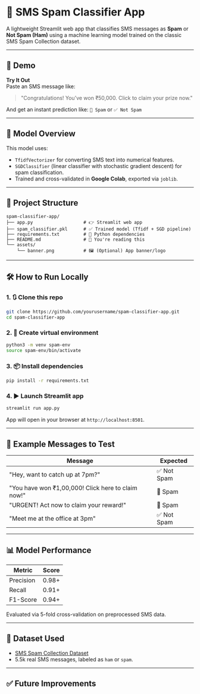 # 📱 SMS Spam Classifier App

A lightweight Streamlit web app that classifies SMS messages as **Spam** or **Not Spam (Ham)** using a machine learning model trained on the classic SMS Spam Collection dataset.

---

## 🚀 Demo

**Try It Out**  
Paste an SMS message like:

> "Congratulations! You’ve won ₹50,000. Click to claim your prize now."

And get an instant prediction like: `🚨 Spam` or `✅ Not Spam`

---

## 🧠 Model Overview

This model uses:
- `TfidfVectorizer` for converting SMS text into numerical features.
- `SGDClassifier` (linear classifier with stochastic gradient descent) for spam classification.
- Trained and cross-validated in **Google Colab**, exported via `joblib`.

---

## 📂 Project Structure

```
spam-classifier-app/
├── app.py                   # 👉 Streamlit web app
├── spam_classifier.pkl      # ✅ Trained model (Tfidf + SGD pipeline)
├── requirements.txt         # 🔧 Python dependencies
├── README.md                # 📘 You're reading this
└── assets/
    └── banner.png           # 🖼️ (Optional) App banner/logo
```

---

## 🛠️ How to Run Locally

### 1. 🔃 Clone this repo

```bash
git clone https://github.com/yourusername/spam-classifier-app.git
cd spam-classifier-app
```

### 2. 🐍 Create virtual environment

```bash
python3 -m venv spam-env
source spam-env/bin/activate
```

### 3. 📦 Install dependencies

```bash
pip install -r requirements.txt
```

### 4. ▶️ Launch Streamlit app

```bash
streamlit run app.py
```

App will open in your browser at `http://localhost:8501`.

---

## 🧪 Example Messages to Test

| Message | Expected |
|--------|----------|
| "Hey, want to catch up at 7pm?" | ✅ Not Spam |
| "You have won ₹1,00,000! Click here to claim now!" | 🚨 Spam |
| "URGENT! Act now to claim your reward!" | 🚨 Spam |
| "Meet me at the office at 3pm" | ✅ Not Spam |

---

## 📊 Model Performance

| Metric    | Score |
|-----------|-------|
| Precision | 0.98+ |
| Recall    | 0.91+ |
| F1-Score  | 0.94+ |

Evaluated via 5-fold cross-validation on preprocessed SMS data.

---

## 📁 Dataset Used

- [SMS Spam Collection Dataset](https://www.kaggle.com/datasets/uciml/sms-spam-collection-dataset)
- 5.5k real SMS messages, labeled as `ham` or `spam`.

---

## ✅ Future Improvements
